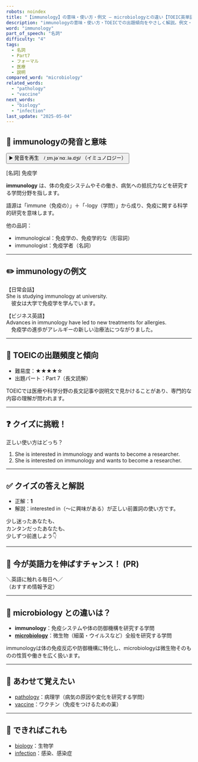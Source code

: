 ```yaml
---
robots: noindex
title: "【immunology】の意味・使い方・例文 ― microbiologyとの違い【TOEIC英単語】"
description: "immunologyの意味・使い方・TOEICでの出題傾向をやさしく解説。例文・クイズ付きでmicrobiologyとの違いもわかりやすく学べます。"
word: "immunology"
part_of_speech: "名詞"
difficulty: "4"
tags:
  - 名詞
  - Part7
  - フォーマル
  - 医療
  - 説明
compared_word: "microbiology"
related_words:
  - "pathology"
  - "vaccine"
next_words:
  - "biology"
  - "infection"
last_update: "2025-05-04"
---
```


## 🔰 immunologyの発音と意味

<button class="play-audio" onclick="playTTS('immunology')">
  <span class="play-audio-main">
    ▶️ 発音を再生　/ˌɪm.jəˈnɑː.lə.dʒi/
  </span>
  <span class="play-audio-sub">
    （イミュノロジー）
  </span>
</button>

[名詞] 免疫学

**immunology** は、体の免疫システムやその働き、病気への抵抗力などを研究する学問分野を指します。

語源は「immune（免疫の）」＋「-logy（学問）」から成り、免疫に関する科学的研究を意味します。

他の品詞：  
- immunological：免疫学の、免疫学的な（形容詞）
- immunologist：免疫学者（名詞）

---

## ✏️ immunologyの例文

【日常会話】  
She is studying immunology at university.  
　彼女は大学で免疫学を学んでいます。

【ビジネス英語】  
Advances in immunology have led to new treatments for allergies.  
　免疫学の進歩がアレルギーの新しい治療法につながりました。

---

## 🎯 TOEICの出題頻度と傾向

- 難易度：★★★★☆
- 出題パート：Part 7（長文読解）

TOEICでは医療や科学分野の長文記事や説明文で見かけることがあり、専門的な内容の理解が問われます。

---

## ❓ クイズに挑戦！

正しい使い方はどっち？

1. She is interested in immunology and wants to become a researcher.  
2. She is interested on immunology and wants to become a researcher.

---

## ✅ クイズの答えと解説

- 正解：**1**
- 解説：interested in（～に興味がある）が正しい前置詞の使い方です。

少し迷ったあなたも、  
カンタンだったあなたも、  
少しずつ前進しよう👇️

---

## 🚀 今が英語力を伸ばすチャンス！ (PR)

<div class="info-center">
＼英語に触れる毎日へ／<br>  
（おすすめ情報予定）
</div>

---

## 🤔  microbiology との違いは？

- **immunology**：免疫システムや体の防御機構を研究する学問
- **[microbiology](/word/microbiology/)**：微生物（細菌・ウイルスなど）全般を研究する学問

immunologyは体の免疫反応や防御機構に特化し、microbiologyは微生物そのものの性質や働きを広く扱います。

---

## 🧩 あわせて覚えたい

- [pathology](/word/pathology/)：病理学（病気の原因や変化を研究する学問）
- [vaccine](/word/vaccine/)：ワクチン（免疫をつけるための薬）

---

## 📖 できればこれも

- [biology](/word/biology/)：生物学
- [infection](/word/infection/)：感染、感染症

<!-- cvid: aid05_bid34 -->
